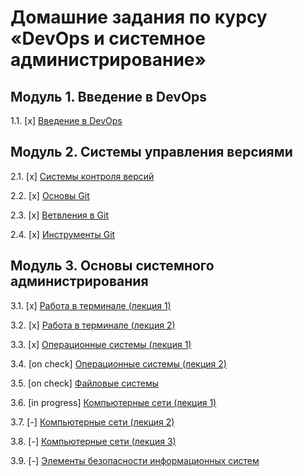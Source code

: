 # Домашние задания по курсу «DevOps и системное администрирование»

## Модуль 1. Введение в DevOps

1.1. [x] [Введение в DevOps](01-intro-01/README.md)

## Модуль 2. Системы управления версиями

2.1. [x] [Системы контроля версий](02-git-01-vcs/README.md)

2.2. [x] [Основы Git](02-git-02-base/README.md)

2.3. [x] [Ветвления в Git](02-git-03-branching/README.md)

2.4. [x] [Инструменты Git](02-git-04-tools/README.md)

## Модуль 3. Основы системного администрирования

3.1. [x] [Работа в терминале (лекция 1)](03-sysadmin-01-terminal/README.md)

3.2. [x] [Работа в терминале (лекция 2)](03-sysadmin-02-terminal/README.md)

3.3. [x] [Операционные системы (лекция 1)](03-sysadmin-03-os/README.md)

3.4. [on check] [Операционные системы (лекция 2)](03-sysadmin-04-os/README.md)

3.5. [on check] [Файловые системы](03-sysadmin-05-fs/README.md)

3.6. [in progress] [Компьютерные сети (лекция 1)](03-sysadmin-06-net/README.md)

3.7. [-] [Компьютерные сети (лекция 2)](03-sysadmin-07-net/README.md)

3.8. [-] [Компьютерные сети (лекция 3)](03-sysadmin-08-net/README.md)

3.9. [-] [Элементы безопасности информационных систем](03-sysadmin-09-security/README.md)

